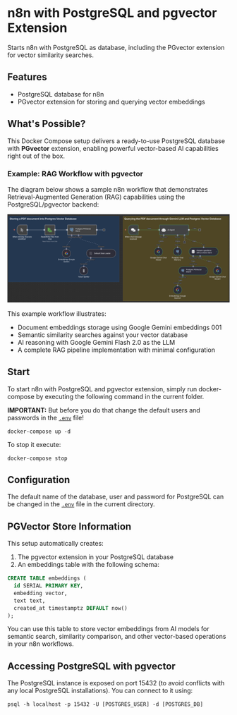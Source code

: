 # n8n with PostgreSQL and pgvector Extension

Starts n8n with PostgreSQL as database, including the PGvector extension for vector similarity searches.

## Features

- PostgreSQL database for n8n
- PGvector extension for storing and querying vector embeddings

## What's Possible?

This Docker Compose setup delivers a ready-to-use PostgreSQL database with **PGvector** extension, enabling powerful vector-based AI capabilities right out of the box.

### Example: RAG Workflow with pgvector

The diagram below shows a sample n8n workflow that demonstrates Retrieval-Augmented Generation (RAG) capabilities using the PostgreSQL/pgvector backend:

![AI-Powered Semantic Search Workflow](./rag_pg_vector_workflow_example.png)

This example workflow illustrates:
- Document embeddings storage using Google Gemini embeddings 001
- Semantic similarity searches against your vector database
- AI reasoning with Google Gemini Flash 2.0 as the LLM
- A complete RAG pipeline implementation with minimal configuration

## Start

To start n8n with PostgreSQL and pgvector extension, simply run docker-compose by executing the following command in the current folder.

**IMPORTANT:** But before you do that change the default users and passwords in the [`.env`](.env) file!

```
docker-compose up -d
```

To stop it execute:

```
docker-compose stop
```

## Configuration

The default name of the database, user and password for PostgreSQL can be changed in the [`.env`](.env) file in the current directory.

## PGVector Store Information

This setup automatically creates:

1. The pgvector extension in your PostgreSQL database
2. An embeddings table with the following schema:

```sql
CREATE TABLE embeddings (
  id SERIAL PRIMARY KEY,
  embedding vector,
  text text,
  created_at timestamptz DEFAULT now()
);
```

You can use this table to store vector embeddings from AI models for semantic search, similarity comparison, and other vector-based operations in your n8n workflows.

## Accessing PostgreSQL with pgvector

The PostgreSQL instance is exposed on port 15432 (to avoid conflicts with any local PostgreSQL installations). You can connect to it using:

```
psql -h localhost -p 15432 -U [POSTGRES_USER] -d [POSTGRES_DB]
```
